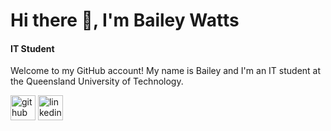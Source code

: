 # Hi there 👋, I'm Bailey Watts
#### IT Student
Welcome to my GitHub account! My name is Bailey and I'm an IT student at the Queensland University of Technology.


[<img src='https://cdn.jsdelivr.net/npm/simple-icons@3.0.1/icons/github.svg' alt='github' height='40'>](https://github.com/bales-au)  [<img src='https://cdn.jsdelivr.net/npm/simple-icons@3.0.1/icons/linkedin.svg' alt='linkedin' height='40'>](https://www.linkedin.com/in/bailey-watts/)  

